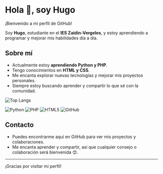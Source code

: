 # Hola 👋, soy Hugo

¡Bienvenido a mi perfil de GitHub!  

Soy **Hugo**, estudiante en el **IES Zaidín-Vergeles**, y estoy aprendiendo a programar y mejorar mis habilidades día a día.

## Sobre mí
- Actualmente estoy **aprendiendo Python y PHP**.
- Tengo conocimientos en **HTML y CSS**.
- Me encanta explorar nuevas tecnologías y mejorar mis proyectos personales.
- Siempre estoy buscando aprender y compartir lo que sé con la comunidad.

![Top Langs](https://github-readme-stats.vercel.app/api/top-langs/?username=HugoCaceres22&layout=compact&theme=tokyonight)

![Python](https://img.shields.io/badge/Python-3776AB?style=for-the-badge&logo=python&logoColor=white)
![PHP](https://img.shields.io/badge/PHP-777BB4?style=for-the-badge&logo=php&logoColor=white)
![HTML5](https://img.shields.io/badge/HTML5-E34F26?style=for-the-badge&logo=html5&logoColor=white)
![GitHub](https://img.shields.io/badge/GitHub-181717?style=for-the-badge&logo=github&logoColor=white)


## Contacto
- Puedes encontrarme aquí en GitHub para ver mis proyectos y colaboraciones.  
- Me encanta aprender y compartir, así que cualquier consejo o colaboración será bienvenida 😊.

---

¡Gracias por visitar mi perfil!
